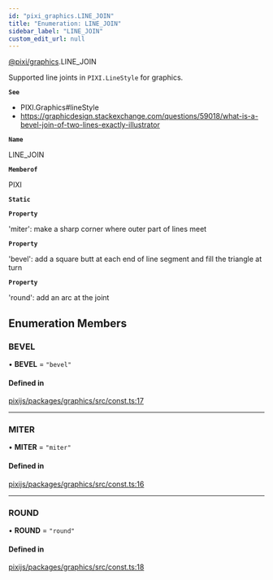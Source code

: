 ```yaml
---
id: "pixi_graphics.LINE_JOIN"
title: "Enumeration: LINE_JOIN"
sidebar_label: "LINE_JOIN"
custom_edit_url: null
---
```


[@pixi/graphics](../modules/pixi_graphics.md).LINE_JOIN

Supported line joints in `PIXI.LineStyle` for graphics.

**`See`**

 - PIXI.Graphics#lineStyle
 - https://graphicdesign.stackexchange.com/questions/59018/what-is-a-bevel-join-of-two-lines-exactly-illustrator

**`Name`**

LINE_JOIN

**`Memberof`**

PIXI

**`Static`**

**`Property`**

'miter': make a sharp corner where outer part of lines meet

**`Property`**

'bevel': add a square butt at each end of line segment and fill the triangle at turn

**`Property`**

'round': add an arc at the joint

## Enumeration Members

### BEVEL

• **BEVEL** = ``"bevel"``

#### Defined in

[pixijs/packages/graphics/src/const.ts:17](https://github.com/pixijs/pixijs/blob/2194fe5c5/packages/graphics/src/const.ts#L17)

___

### MITER

• **MITER** = ``"miter"``

#### Defined in

[pixijs/packages/graphics/src/const.ts:16](https://github.com/pixijs/pixijs/blob/2194fe5c5/packages/graphics/src/const.ts#L16)

___

### ROUND

• **ROUND** = ``"round"``

#### Defined in

[pixijs/packages/graphics/src/const.ts:18](https://github.com/pixijs/pixijs/blob/2194fe5c5/packages/graphics/src/const.ts#L18)
